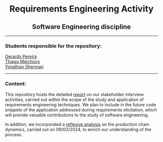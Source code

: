 <h1 align="center">Requirements Engineering Activity</h1>
<h2 align="center">Software Engineering discipline</h2>

<hr>

<h3> Students responsible for the repository: </h3>

<a href = "https://github.com/G-mikael"> Gerardo Pereira <a/>
<br>
<a href = "https://github.com/TFrankeM"> Thiago Melchiors <a/>
<br>
<a href = "https://github.com/yonirg"> Yonathan Gherman <a/>

<hr>

<h3> Content: </h3>

<p>
  This repository hosts the detailed <a href = "https://tfrankem.github.io/software-engineering/main.html">report<a/> on our stakeholder interview activities, carried out 
  within the scope of the study and application of requirements engineering techniques. We plan to 
  include in the   future code snippets of the application addressed during requirements elicitation, 
  which will provide valuable contributions to the study of software engineering.

  In addition, we incorporated a <a href = "outro pdf">reflexive analysis<a/> on the production chain dynamics, carried out on 
  09/03/2024, to enrich our understanding of the process.
</p>
